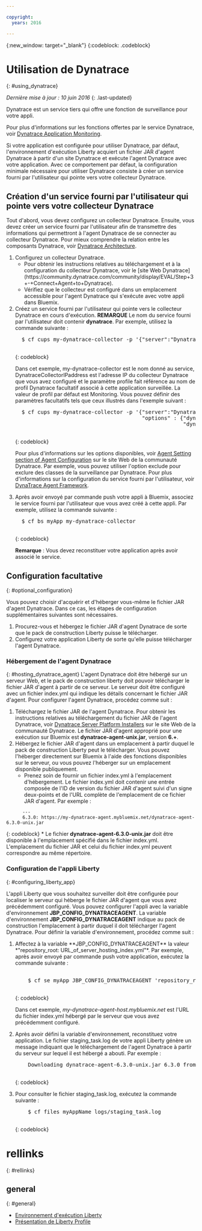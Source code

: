 ```yaml
---

copyright:
  years: 2016

---
```


{:new_window: target="_blank"}
{:codeblock: .codeblock}

# Utilisation de Dynatrace
{: #using_dynatrace}

*Dernière mise à jour : 10 juin 2016*
{: .last-updated}

Dynatrace est un service tiers qui offre une fonction de surveillance pour votre appli.

Pour plus d'informations sur les fonctions offertes par le service Dynatrace, voir [Dynatrace Application Monitoring](http://www.dynatrace.com/en/products/application-monitoring.html).

Si votre application est configurée pour utiliser Dynatrace, par défaut, l'environnement d'exécution Liberty acquiert un fichier JAR d'agent Dynatrace à partir d'un site Dynatrace et exécute l'agent Dynatrace avec votre application. Avec ce comportement par défaut, la configuration minimale nécessaire pour utiliser Dynatrace consiste à créer un service fourni par l'utilisateur qui pointe vers votre collecteur Dynatrace. 

## Création d'un service fourni par l'utilisateur qui pointe vers votre collecteur Dynatrace

Tout d'abord, vous devez configurez un collecteur Dynatrace. Ensuite, vous devez créer un service fourni par l'utilisateur afin de transmettre des informations qui permettront à l'agent Dynatrace de se connecter au collecteur Dynatrace. Pour mieux comprendre la relation entre les composants Dynatrace, voir [Dynatrace Architecture](https://community.dynatrace.com/community/display/DOCDT63/Architecture).

<ol>
<li>Configurez un collecteur Dynatrace.
  <ul>
  <li>Pour obtenir les instructions relatives au téléchargement et à la configuration du collecteur Dynatrace, voir le [site Web Dynatrace](https://community.dynatrace.com/community/display/EVAL/Step+3+-+Connect+Agent+to+Dynatrace).
  </li>
  <li>Vérifiez que le collecteur est configuré dans un emplacement accessible pour l'agent Dynatrace qui s'exécute avec votre appli dans Bluemix.
  </li>
  </ul>
</li>
<li>Créez un service fourni par l'utilisateur qui pointe vers le collecteur Dynatrace en cours d'exécution. <b>REMARQUE</b> Le nom du service fourni par l'utilisateur doit contenir <b>dynatrace</b>.  Par exemple, utilisez la commande suivante :

  <pre>
  $ cf cups my-dynatrace-collector -p '{"server":"DynatraceCollectorIPaddress","profile":"Monitoring"}'
  </pre>
  {: codeblock}

Dans cet exemple, my-dynatrace-collector est le nom donné au service, DynatraceCollectorIPaddress est l'adresse IP du collecteur Dynatrace que vous avez configuré et le paramètre profile fait référence au nom de profil Dynatrace facultatif associé à cette application surveillée. La valeur de profil par défaut est Monitoring. Vous pouvez définir des paramètres facultatifs tels que ceux illustrés dans l'exemple suivant :

  <pre>
  $ cf cups my-dynatrace-collector -p '{"server":"DynatraceCollectorIPaddress","profile":"Monitoring",
                                        "options" : {"dynatrace-parameter-1": "value",
                                                     "dynatrace-parameter-2": "value"}}'
  </pre>
  {: codeblock}

Pour plus d'informations sur les options disponibles, voir [Agent Setting section of Agent Configuration](https://community.dynatrace.com/community/display/DOCDT62/Agent+Configuration) sur le site Web de la communauté Dynatrace. Par exemple, vous pouvez utiliser l'option exclude pour exclure des classes de la surveillance par Dynatrace. Pour plus d'informations sur la configuration du service fourni par l'utilisateur, voir [DynaTrace Agent Framework](https://github.com/cloudfoundry/ibm-websphere-liberty-buildpack/blob/master/docs/framework-dynatrace-agent.md).
</li>
<li>Après avoir envoyé par commande push votre appli à Bluemix, associez le service fourni par l'utilisateur que vous avez créé à cette appli. Par exemple, utilisez la commande suivante :

  <pre>
  $ cf bs myApp my-dynatrace-collector
  </pre>  
  {: codeblock}

**Remarque** : Vous devez reconstituer votre application après avoir associé le service.
</li>
</ol>

## Configuration facultative
{: #optional_configuration}

Vous pouvez choisir d'acquérir et d'héberger vous-même le fichier JAR d'agent Dynatrace. Dans ce cas, les étapes de configuration supplémentaires suivantes sont nécessaires.

1. Procurez-vous et hébergez le fichier JAR d'agent Dynatrace de sorte que le pack de construction Liberty puisse le télécharger.
2. Configurez votre application Liberty de sorte qu'elle puisse télécharger l'agent Dynatrace. 

### Hébergement de l'agent Dynatrace
{: #hosting_dynatrace_agent}
L'agent Dynatrace doit être hébergé sur un serveur Web, et le pack de construction liberty doit pouvoir télécharger le fichier JAR d'agent à partir de ce serveur. Le serveur doit être configuré avec un fichier index.yml qui indique les détails concernant le fichier JAR d'agent. Pour configurer l'agent Dynatrace, procédez comme suit :
  1. Téléchargez le fichier JAR de l'agent Dynatrace. Pour obtenir les instructions relatives au téléchargement du fichier JAR de l'agent Dynatrace, voir [Dynatrace Server Platform Installers](https://community.dynatrace.com/community/display/EVAL/Step+1+-+Download+and+install+Dynatrace) sur le site Web de la communauté Dynatrace. Le fichier JAR d'agent approprié pour une exécution sur Bluemix est **dynatrace-agent-unix.jar**, version **6.+**.
  2. Hébergez le fichier JAR d'agent dans un emplacement à partir duquel le pack de construction Liberty peut le télécharger. Vous pouvez l'héberger directement sur Bluemix à l'aide des fonctions disponibles sur le serveur, ou vous pouvez l'héberger sur un emplacement disponible publiquement.
     * Prenez soin de fournir un fichier index.yml à l'emplacement d'hébergement. Le fichier index.yml doit contenir une entrée composée de l'ID de version du fichier JAR d'agent suivi d'un signe deux-points et de l'URL complète de l'emplacement de ce fichier JAR d'agent. Par exemple :
```
      ---
      6.3.0: https://my-dynatrace-agent.mybluemix.net/dynatrace-agent-6.3.0-unix.jar
```  
{: codeblock}
     * Le fichier **dynatrace-agent-6.3.0-unix.jar** doit être disponible à l'emplacement spécifié dans le fichier index.yml. L'emplacement du fichier JAR et celui du fichier index.yml peuvent correspondre au même répertoire.

### Configuration de l'appli Liberty
{: #configuring_liberty_app}

L'appli Liberty que vous souhaitez surveiller doit être configurée pour localiser le serveur qui héberge le fichier JAR d'agent que vous avez précédemment configuré. Vous pouvez configurer l'appli avec la variable d'environnement **JBP_CONFIG_DYNATRACEAGENT**. La variable d'environnement **JBP_CONFIG_DYNATRACEAGENT** indique au pack de construction l'emplacement à partir duquel il doit télécharger l'agent Dynatrace. Pour définir la variable d'environnement, procédez comme suit :
<ol>
   <li> Affectez à la variable **JBP_CONFIG_DYNATRACEAGENT** la valeur *"repository_root: URL_of_server_hosting_index.yml"*. Par exemple, après avoir envoyé par commande push votre application, exécutez la commande suivante :
  
  <pre>   
    $ cf se myApp JBP_CONFIG_DYNATRACEAGENT 'repository_root: https://my-dynatrace-agent-host.mybluemix.net'
  </pre>
  {: codeblock}

  Dans cet exemple, *my-dynatrace-agent-host.mybluemix.net* est l'URL du fichier index.yml hébergé par le serveur que vous avez précédemment configuré.
  </li>
  <li> Après avoir défini la variable d'environnement, reconstituez votre application. Le fichier staging_task.log de votre appli Liberty génère un message indiquant que le téléchargement de l'agent Dynatrace à partir du serveur sur lequel il est hébergé a abouti. Par exemple :

  <pre>
    Downloading dynatrace-agent-6.3.0-unix.jar 6.3.0 from https://my-dynatrace-agent-host.mybluemix.net/dynatrace-agent-6.3.0-unix.jar (17.8s)
  </pre>
  {: codeblock}

</li>
<li>Pour consulter le fichier staging_task.log, exécutez la commande suivante :

  <pre>
    $ cf files myAppName logs/staging_task.log
  </pre>  
  {: codeblock}

</li>
</ol>

# rellinks
{: #rellinks}
## general
{: #general}
* [Environnement d'exécution Liberty](index.html)
* [Présentation de Liberty Profile](http://www-01.ibm.com/support/knowledgecenter/SSAW57_8.5.5/com.ibm.websphere.wlp.nd.doc/ae/cwlp_about.html)
